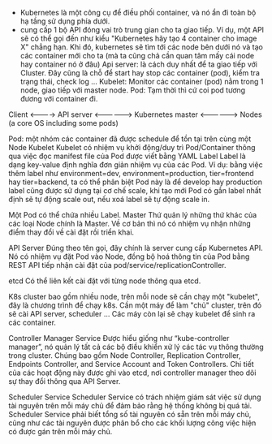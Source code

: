 - Kubernetes là một công cụ để điều phối container, và nó ẩn đi toàn bộ hạ tầng sử dụng phía dưới.
- cung cấp 1 bộ API đóng vai trò trung gian cho ta giao tiếp. Ví dụ, một API sẽ có thể gọi đến như kiểu "Kubernetes hãy tạo 4 container cho image X" chẳng hạn. Khi đó, kubernetes sẽ tìm tới các node bên dưới nó và tạo các container mới cho ta (mà ta cũng chả cần quan tâm mấy cái node hay container nó ở đâu)
Api server: là cách duy nhất để ta giao tiếp với Cluster. Đây cũng là chỗ để start hay stop các container (pod), kiểm tra trạng thái, check log ...
Kubelet: Monitor các container (pod) nằm trong 1 node, giao tiếp với master node.
Pod: Tạm thời thì cứ coi pod tương đương với container đi.

Client <----> API server <------> Kubernetes master <------> Nodes (a core OS including some pods)

Pod: một nhóm các container đã được schedule để tồn tại trên cùng một Node 
Kubelet
Kubelet có nhiệm vụ khởi động/duy trì Pod/Container thông qua việc đọc manifest file của Pod được viết bằng YAML
Label
Label là dạng key-value định nghĩa đơn giản nhiệm vụ của các Pod. Ví dụ: bằng việc thêm label như environment=dev, environment=production, tier=frontend hay tier=backend, ta có thể phân biệt Pod này là để develop hay production
 label cũng được sử dụng tại cơ chế scale, khi tạo mới Pod có gắn label nhất định sẽ tự động scale out, nếu xoá label sẽ tự động scale in.

Một Pod có thể chứa nhiều Label.
Master
Thứ quản lý những thứ khác của các loại Node chính là Master. Về cơ bản thì nó có nhiệm vụ nhận những điểm thay đổi về cài đặt rồi triển khai.

API Server
Đúng theo tên gọi, đây chính là server cung cấp Kubernetes API. Nó có nhiệm vụ đặt Pod vào Node, đồng bộ hoá thông tin của Pod bằng REST API tiếp nhận cài đặt của pod/service/replicationController.

etcd
Có thể liên kết cài đặt với từng node thông qua etcd.

K8s cluster bao gồm nhiều node, trên mỗi node sẽ cần chạy một "kubelet", đây là chương trình để chạy k8s. Cần một máy để làm "chủ" cluster, trên đó sẽ cài API server, scheduler ... Các máy còn lại sẽ chạy kubelet để sinh ra các container.

Controller Manager Service
Được hiểu giống như “kube-controller manager”, nó quản lý tất cả các bộ điều khiển xử lý các tác vụ thông thường trong cluster. Chúng bao gồm Node Controller, Replication Controller, Endpoints Controller, and Service Account and Token Controllers. Chi tiết của các hoạt động này được ghi vào etcd, nơi controller manager theo dõi sự thay đổi thông qua API Server.

Scheduler Service
Scheduler Service có trách nhiệm giám sát việc sử dụng tài nguyên trên mỗi máy chủ để đảm bảo rằng hệ thống không bị quá tải. Scheduler Service phải biết tổng số tài nguyên có sẵn trên mỗi máy chủ, cũng như các tài nguyên được phân bổ cho các khối lượng công việc hiện có được gán trên mỗi máy chủ.


